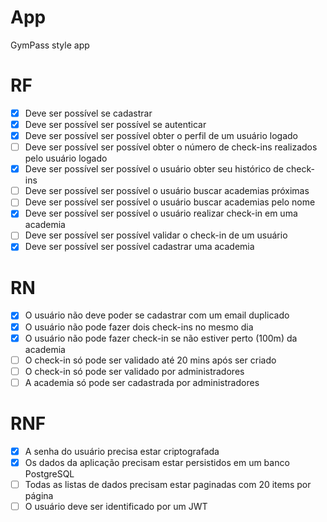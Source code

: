 # App

GymPass style app

# RF

- [x] Deve ser possível se cadastrar
- [x] Deve ser possível ser possível se autenticar
- [x] Deve ser possível ser possível obter o perfil de um usuário logado
- [ ] Deve ser possível ser possível obter o número de check-ins realizados pelo usuário logado
- [x] Deve ser possível ser possível o usuário obter seu histórico de check-ins
- [ ] Deve ser possível ser possível o usuário buscar academias próximas
- [ ] Deve ser possível ser possível o usuário buscar academias pelo nome
- [x] Deve ser possível ser possível o usuário realizar check-in em uma academia
- [ ] Deve ser possível ser possível validar o check-in de um usuário
- [x] Deve ser possível ser possível cadastrar uma academia

# RN

- [x] O usuário não deve poder se cadastrar com um email duplicado
- [x] O usuário não pode fazer dois check-ins no mesmo dia
- [x] O usuário não pode fazer check-in se não estiver perto (100m) da academia
- [ ] O check-in só pode ser validado até 20 mins após ser criado
- [ ] O check-in só pode ser validado por administradores
- [ ] A academia só pode ser cadastrada por administradores

# RNF

- [x] A senha do usuário precisa estar criptografada
- [x] Os dados da aplicação precisam estar persistidos em um banco PostgreSQL
- [ ] Todas as listas de dados precisam estar paginadas com 20 items por página
- [ ] O usuário deve ser identificado por um JWT
